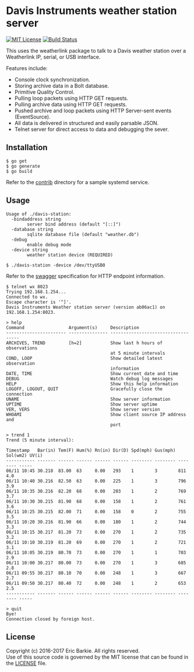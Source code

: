 # Davis Instruments weather station server

[![MIT License](https://img.shields.io/badge/license-MIT-blue.svg?style=flat)](http://choosealicense.com/licenses/mit/)
[![Build Status](https://travis-ci.org/ebarkie/davis-station.svg?branch=master)](https://travis-ci.org/ebarkie/davis-station)

This uses the weatherlink package to talk to a Davis weather
station over a Weatherlink IP, serial, or USB interface.

Features include:

* Console clock synchronization.
* Storing archive data in a Bolt database.
* Primitive Quality Control.
* Pulling loop packets using HTTP GET requests.
* Pulling archive data using HTTP GET requests.
* Pushed archive and loop packets using HTTP Server-sent events (EventSource).
* All data is delivered in structured and easily parsable JSON.
* Telnet server for direct access to data and debugging the sever.

## Installation

```
$ go get
$ go generate
$ go build
```

Refer to the [contrib](contrib) directory for a sample systemd service.

## Usage

```
Usage of ./davis-station:
  -bindaddress string
        server bind address (default "[::]")
  -database string
        sqlite database file (default "weather.db")
  -debug
        enable debug mode
  -device string
        weather station device (REQUIRED)

$ ./davis-station -device /dev/ttyUSB0
```

Refer to the [swagger](http://petstore.swagger.io/?url=https://raw.githubusercontent.com/ebarkie/davis-station/master/doc/swagger.json) specification for HTTP endpoint information.

```
$ telnet wx 8023
Trying 192.168.1.254...
Connected to wx.
Escape character is '^]'.
Davis Instruments Weather station server (version ab06ac1) on 192.168.1.254:8023.

> help
Command	                Argument(s)     Description
----------------------- --------------- -----------------------------------
ARCHIVES, TREND         [h=2]           Show last h hours of observations
                                        at 5 minute intervals
COND, LOOP                              Show detailed latest observation
                                        information
DATE, TIME                              Show current date and time
DEBUG                                   Watch debug log messages
HELP                                    Show this help information
LOGOFF, LOGOUT, QUIT                    Gracefully close the connection
UNAME                                   Show server information
UPTIME                                  Show server uptime
VER, VERS                               Show server version
WHOAMI                                  Show client source IP address and
                                        port

> trend 1
Trend (5 minute interval):

Timestamp   Bar(in) Tem(F) Hum(%) Rn(in) Dir(D) Spd(mph) Gus(mph) Sol(wm2) UV(i)
----------- ------- ------ ------ ------ ------ -------- -------- -------- -----
06/11 10:45 30.218  83.00  63     0.00   293    1        3        811      4.0  
06/11 10:40 30.216  82.50  63     0.00   225    1        3        796      3.9  
06/11 10:35 30.216  82.20  68     0.00   203    1        2        769      3.7  
06/11 10:30 30.215  81.90  68     0.00   158    1        2        761      3.6  
06/11 10:25 30.215  82.00  71     0.00   158    0        2        755      3.5  
06/11 10:20 30.216  81.90  66     0.00   180    1        2        744      3.3  
06/11 10:15 30.217  81.20  73     0.00   270    1        2        735      3.2  
06/11 10:10 30.219  81.20  69     0.00   270    1        2        721      3.1  
06/11 10:05 30.219  80.70  73     0.00   270    1        1        703      2.9  
06/11 10:00 30.217  80.00  73     0.00   270    1        3        685      2.8  
06/11 09:55 30.217  80.10  70     0.00   248    1        3        667      2.7  
06/11 09:50 30.217  80.40  72     0.00   248    1        2        653      2.5  
----------- ------- ------ ------ ------ ------ -------- -------- -------- -----

> quit
Bye!
Connection closed by foreign host.
```

## License

Copyright (c) 2016-2017 Eric Barkie. All rights reserved.  
Use of this source code is governed by the MIT license
that can be found in the [LICENSE](LICENSE) file.
